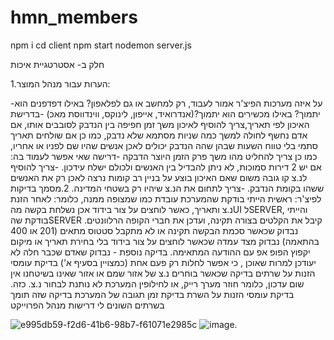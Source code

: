 # hmn_members
npm i 
cd client 
npm start 
nodemon server.js 






חלק ב- אסטרטגיית איכות

1.הערות עבור מנהל המוצר:

-על איזה מערכות הפיצ'ר אמור לעבוד, רק למחשב או גם לפלאפון? באילו דפדפנים הוא יתמוך? באילו מכשירים הוא יתמוך?(אנדרואיד, אייפון, לינוקס, ווינדווסת מאכ) 
-בדרישת האיכון לפי תאריך,צריך להוסיף לאיכון משך זמן חפיפה בין הנדבק לסובבים אותו, אם אדם נחשף לחולה למשך כמה שניות מסתמא שלא נדבק, כמו כן אם שולחים תאריך סתמי בלי טווח השעות שבהן שהה הנדבק יכולים לאכן אנשים שהיו שם לפניו או אחריו, כמו כן צריך להחליט מהו משך פרק הזמן היוצר הדבקה
-דרישה שאי אפשר לעמוד בה: אם יש 2 דירות סמוכות, לא ניתן להבדיל בין האנשים ולכולם ישלח עידכון.
-צריך להוסיף לנ.צ קו גובה משום שאם האיכון בוצע על בניין רב קומות נרצה לאכן רק את האנשים ששהו בקומת הנדבק.
-צריך לתחום את הנ.צ שיהיו רק בשטחי המדינה.
2.מסמך בדיקות לפיצ'ר:
ראשית הייתי בודקת שהמערכת עובדת כמו שמצופה ממנה, כלומר: לאחר הזנת נ.צ ותאריך, כאשר לוחצים על צור בידוד אכן נשלחת בקשה מהUI לSERVER, והייתי בודקת שהSERVER קיבל את הקלטים בצורה תקינה, ועדכן את חברי הקופה הרלוונטים. נבדוק שכאשר סכמת הבקשה תקינה או לא מתקבל סטטוס מתאים (201 או 400 בהתאמה)
נבדוק מצד עמדה שכאשר לוחצים על צור בידוד בלי בחירת תאריך או מיקום יקפוץ הפופ אפ עם ההודעה המתאימה.
בדיקה נוספת - נבדוק שאדם שכבר חלה לא יעודכן למרות שאוכן , כי אפשר לחלות רק פעם אחת (כמצויין בסעיף א')
בדיקת עומסי הזנות על שרתים
בדיקה שכאשר בוחרים נ.צ של אזור שמם או אזור שאינו בשיטחנו אין שום עדכון, כלומר חוזר מערך רייק, או לחילופין המערכת לא נותנת לבחור נ.צ. כזה.
בדיקת עומסי הזנות על השרת
בדיקת זמן תגובה של המערכת
בדיקה שזה תומך בשרתים השונים לי דרישות מנהל הפרוייקט

![e995db59-f2d6-41b6-98b7-f61071e2985c](https://github.com/hannaElkayam/hmn_members/assets/107616389/a97a9c4a-082b-403e-8727-c4cb270f52a5)
![image](https://github.com/hannaElkayam/hmn_members/assets/107616389/c2a950a6-a407-4a63-bf1a-22b73c051203).

